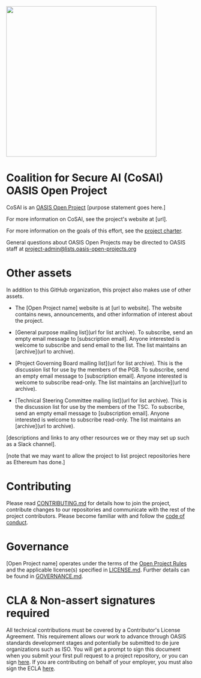 <img src="artwork/tbd" width="400">

# Coalition for Secure AI (CoSAI) OASIS Open Project

CoSAI is an [OASIS Open Project](https://www.oasis-open.org/open-projects/) [purpose statement goes here.]

For more information on CoSAI, see the project's website at [url].

For more information on the goals of this effort, see the [project charter](./CHARTER.md). 

General questions about OASIS Open Projects may be directed to OASIS staff at project-admin@lists.oasis-open-projects.org

# Other assets

In addition to this GitHub organization, this project also makes use of other assets. 

- The [Open Project name] website is at [url to website]. The website contains news, announcements, and other information of interest about the project. 

- [General purpose mailing list](url for list archive). To subscribe, send an empty email message to [subscription email]. Anyone interested is welcome to subscribe and send email to the list. The list maintains an [archive](url to archive).

- [Project Governing Board mailing list](url for list archive). This is the discussion list for use by the members of the PGB. To subscribe, send an empty email message to [subscription email]. Anyone interested is welcome to subscribe read-only. The list maintains an [archive](url to archive).

- [Technical Steering Committee mailing list](url for list archive). This is the discussion list for use by the members of the TSC. To subscribe, send an empty email message to [subscription email]. Anyone interested is welcome to subscribe read-only. The list maintains an [archive](url to archive).

[descriptions and links to any other resources we or they may set up such as a Slack channel].

[note that we may want to allow the project to list project repositories here as Ethereum has done.]

# Contributing

Please read [CONTRIBUTING.md](CONTRIBUTING.md) for details how to join the project, contribute changes to our repositories and communicate with the rest of the project contributors. Please become familiar with and follow the [code of conduct](CODE-OF-CONDUCT.md).

# Governance

[Open Project name] operates under the terms of the [Open Project Rules](https://www.oasis-open.org/policies-guidelines/open-projects-process) and the applicable license(s) specified in [LICENSE.md](LICENSE.md). Further details can be found in [GOVERNANCE.md](GOVERNANCE.md).

# CLA & Non-assert signatures required

All technical contributions must be covered by a Contributor's License Agreement. This requirement allows our work to advance through OASIS standards development stages and potentially be submitted to de jure organizations such as ISO. You will get a prompt to sign this document when you submit your first pull request to a project repository, or you can sign [here](https://www.oasis-open.org/open-projects/cla/oasis-open-projects-individual-contributor-license-agreement-i-cla/). If you are contributing on behalf of your employer, you must also sign the ECLA [here](https://www.oasis-open.org/open-projects/cla/entity-cla-20210630/).


